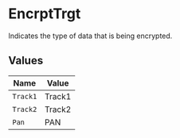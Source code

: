 # EncrptTrgt

Indicates the type of data that is being encrypted.



## Values

| Name     | Value    |
| -------- | -------- |
| `Track1` | Track1   |
| `Track2` | Track2   |
| `Pan`    | PAN      |
